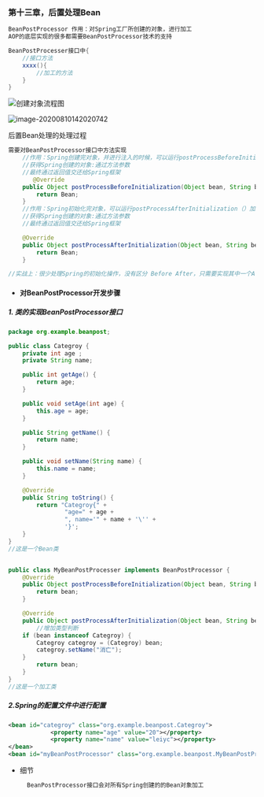 ### 第十三章，后置处理Bean

~~~markdown
BeanPostProcessor 作用：对Spring工厂所创建的对象，进行加工
AOP的底层实现的很多都需要BeanPostProcessor技术的支持
~~~

~~~java
BeanPostProcesser接口中{
    //接口方法
    xxxx(){
        //加工的方法
    }
}
~~~

![创建对象流程图](E:\Markdown\Spring\Spring5学习\image-20200810141628322.png)

![image-20200810142020742](E:\Markdown\Spring\Spring5学习\image-20200810142020742.png)

 后置Bean处理的处理过程

~~~java 
需要对BeanPostProcessor接口中方法实现
    //作用：Spring创建完对象，并进行注入的时候，可以运行postProcessBeforeInitialization（）加工
    //获得Spring创建的对象:通过方法参数
    //最终通过返回值交还给Spring框架
       @Override
    public Object postProcessBeforeInitialization(Object bean, String beanName) throws BeansException {
        return Bean;
    }
	//作用：Spring初始化完对象，可以运行postProcessAfterInitialization（）加工
    //获得Spring创建的对象:通过方法参数
    //最终通过返回值交还给Spring框架

    @Override
    public Object postProcessAfterInitialization(Object bean, String beanName) throws BeansException {
        return Bean;
    }

//实战上：很少处理Spring的初始化操作，没有区分 Before After，只需要实现其中一个After方法即可，但是必须空实现Before,实现After
~~~

* #### 对BeanPostProcessor开发步骤

##### 1. 类的实现BeanPostProcessor接口

~~~java
package org.example.beanpost;

public class Categroy {
    private int age ;
    private String name;

    public int getAge() {
        return age;
    }

    public void setAge(int age) {
        this.age = age;
    }

    public String getName() {
        return name;
    }

    public void setName(String name) {
        this.name = name;
    }

    @Override
    public String toString() {
        return "Categroy{" +
                "age=" + age +
                ", name='" + name + '\'' +
                '}';
    }
}
//这是一个Bean类
~~~



~~~java

public class MyBeanPostProcesser implements BeanPostProcessor {
    @Override
    public Object postProcessBeforeInitialization(Object bean, String beanName) throws BeansException {
        return bean;
    }

    @Override
    public Object postProcessAfterInitialization(Object bean, String beanName) throws BeansException {
        //增加类型判断
    if (bean instanceof Categroy) {
        Categroy categroy = (Categroy) bean;
        categroy.setName("消亡");
    }
        return bean;
    }
}
//这是一个加工类
~~~



##### 2.Spring的配置文件中进行配置

~~~xml
<bean id="categroy" class="org.example.beanpost.Categroy">
            <property name="age" value="20"></property>
            <property name="name" value="leiyc"></property>
</bean>
<bean id="myBeanPostProcessor" class="org.example.beanpost.MyBeanPostProcesser"></bean>
~~~

* 细节

  ~~~markdown
  	BeanPostProcessor接口会对所有Spring创建的的Bean对象加工
  ~~~

  
